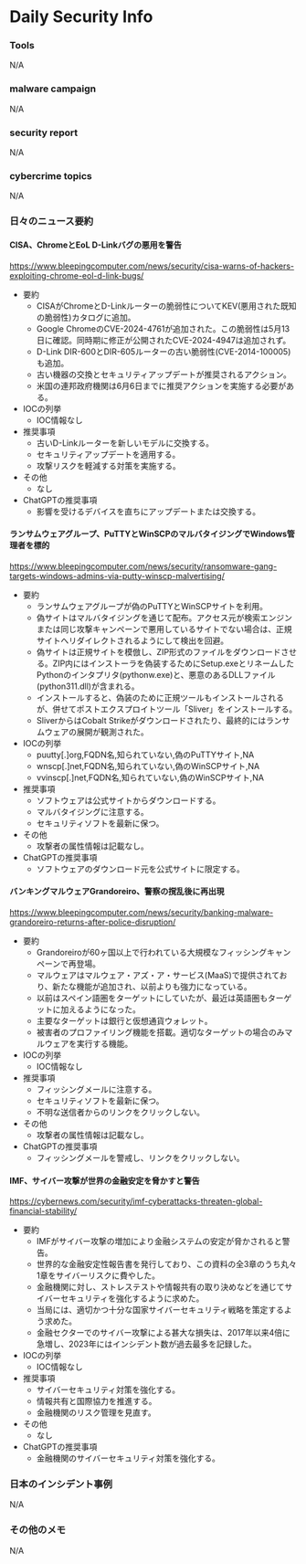 # Daily Security Info

### Tools
N/A

### malware campaign
N/A

### security report
N/A

### cybercrime topics
N/A

### 日々のニュース要約

#### CISA、ChromeとEoL D-Linkバグの悪用を警告
https://www.bleepingcomputer.com/news/security/cisa-warns-of-hackers-exploiting-chrome-eol-d-link-bugs/

- 要約
    - CISAがChromeとD-Linkルーターの脆弱性についてKEV(悪用された既知の脆弱性)カタログに追加。
    - Google ChromeのCVE-2024-4761が追加された。この脆弱性は5月13日に確認。同時期に修正が公開されたCVE-2024-4947は追加されず。
    - D-Link DIR-600とDIR-605ルーターの古い脆弱性(CVE-2014-100005)も追加。
    - 古い機器の交換とセキュリティアップデートが推奨されるアクション。
    - 米国の連邦政府機関は6月6日までに推奨アクションを実施する必要がある。
- IOCの列挙
    - IOC情報なし
- 推奨事項
    - 古いD-Linkルーターを新しいモデルに交換する。
    - セキュリティアップデートを適用する。
    - 攻撃リスクを軽減する対策を実施する。
- その他
    - なし
- ChatGPTの推奨事項
    - 影響を受けるデバイスを直ちにアップデートまたは交換する。

#### ランサムウェアグループ、PuTTYとWinSCPのマルバタイジングでWindows管理者を標的
https://www.bleepingcomputer.com/news/security/ransomware-gang-targets-windows-admins-via-putty-winscp-malvertising/

- 要約
    - ランサムウェアグループが偽のPuTTYとWinSCPサイトを利用。
    - 偽サイトはマルバタイジングを通じて配布。アクセス元が検索エンジンまたは同じ攻撃キャンペーンで悪用しているサイトでない場合は、正規サイトへリダイレクトされるようにして検出を回避。
    - 偽サイトは正規サイトを模倣し、ZIP形式のファイルをダウンロードさせる。ZIP内にはインストーラを偽装するためにSetup.exeとリネームしたPythonのインタプリタ(pythonw.exe)と、悪意のあるDLLファイル(python311.dll)が含まれる。
    - インストールすると、偽装のために正規ツールもインストールされるが、併せてポストエクスプロイトツール「Sliver」をインストールする。
    - SliverからはCobalt Strikeがダウンロードされたり、最終的にはランサムウェアの展開が観測された。
- IOCの列挙
    - puutty[.]org,FQDN名,知られていない,偽のPuTTYサイト,NA
    - wnscp[.]net,FQDN名,知られていない,偽のWinSCPサイト,NA
    - vvinscp[.]net,FQDN名,知られていない,偽のWinSCPサイト,NA
- 推奨事項
    - ソフトウェアは公式サイトからダウンロードする。
    - マルバタイジングに注意する。
    - セキュリティソフトを最新に保つ。
- その他
    - 攻撃者の属性情報は記載なし。
- ChatGPTの推奨事項
    - ソフトウェアのダウンロード元を公式サイトに限定する。

#### バンキングマルウェアGrandoreiro、警察の撹乱後に再出現
https://www.bleepingcomputer.com/news/security/banking-malware-grandoreiro-returns-after-police-disruption/

- 要約
    - Grandoreiroが60ヶ国以上で行われている大規模なフィッシングキャンペーンで再登場。
    - マルウェアはマルウェア・アズ・ア・サービス(MaaS)で提供されており、新たな機能が追加され、以前よりも強力になっている。
    - 以前はスペイン語圏をターゲットにしていたが、最近は英語圏もターゲットに加えるようになった。
    - 主要なターゲットは銀行と仮想通貨ウォレット。
    - 被害者のプロファイリング機能を搭載。適切なターゲットの場合のみマルウェアを実行する機能。
- IOCの列挙
    - IOC情報なし
- 推奨事項
    - フィッシングメールに注意する。
    - セキュリティソフトを最新に保つ。
    - 不明な送信者からのリンクをクリックしない。
- その他
    - 攻撃者の属性情報は記載なし。
- ChatGPTの推奨事項
    - フィッシングメールを警戒し、リンクをクリックしない。

#### IMF、サイバー攻撃が世界の金融安定を脅かすと警告
https://cybernews.com/security/imf-cyberattacks-threaten-global-financial-stability/

- 要約
    - IMFがサイバー攻撃の増加により金融システムの安定が脅かされると警告。
    - 世界的な金融安定性報告書を発行しており、この資料の全3章のうち丸々1章をサイバーリスクに費やした。
    - 金融機関に対し、ストレステストや情報共有の取り決めなどを通じてサイバーセキュリティを強化するように求めた。
    - 当局には、適切かつ十分な国家サイバーセキュリティ戦略を策定するよう求めた。
    - 金融セクターでのサイバー攻撃による甚大な損失は、2017年以来4倍に急増し、2023年にはインシデント数が過去最多を記録した。
- IOCの列挙
    - IOC情報なし
- 推奨事項
    - サイバーセキュリティ対策を強化する。
    - 情報共有と国際協力を推進する。
    - 金融機関のリスク管理を見直す。
- その他
    - なし
- ChatGPTの推奨事項
    - 金融機関のサイバーセキュリティ対策を強化する。

### 日本のインシデント事例
N/A

### その他のメモ
N/A